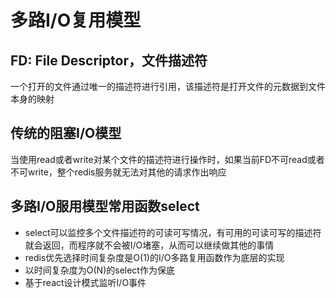 # 多路I/O复用模型

## FD: File Descriptor，文件描述符

一个打开的文件通过唯一的描述符进行引用，该描述符是打开文件的元数据到文件本身的映射

## 传统的阻塞I/O模型

当使用read或者write对某个文件的描述符进行操作时，如果当前FD不可read或者不可write，整个redis服务就无法对其他的请求作出响应

## 多路I/O服用模型常用函数select

* select可以监控多个文件描述符的可读可写情况，有可用的可读可写的描述符就会返回，而程序就不会被I/O堵塞，从而可以继续做其他的事情
* redis优先选择时间复杂度是O\(1\)的I/O多路复用函数作为底层的实现
* 以时间复杂度为O\(N\)的select作为保底
* 基于react设计模式监听I/O事件



